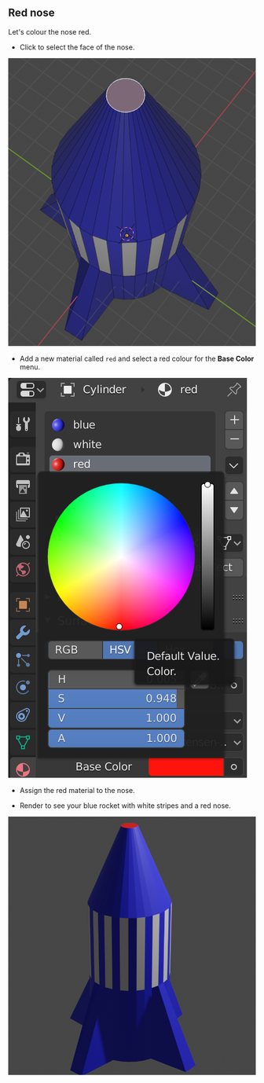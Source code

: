 ## Red nose

Let's colour the nose red.

+ Click to select the face of the nose.

![Select the nose](images/blender-rocket-nose-select.png)

+ Add a new material called `red` and select a red colour for the **Base Color** menu.

![Add a red material](images/blender-red-material.png)

+ Assign the red material to the nose.

+ Render to see your blue rocket with white stripes and a red nose.

![Final rocket](images/final-rocket.png)
